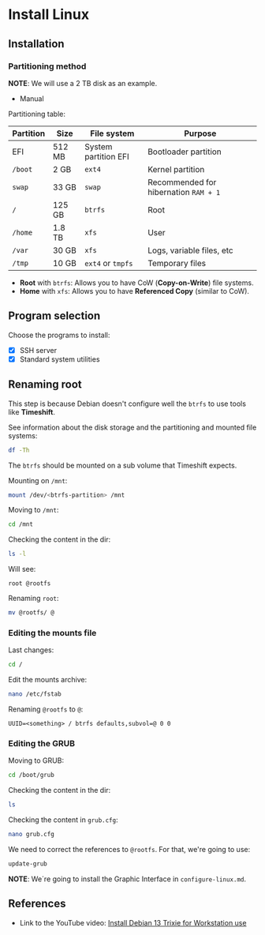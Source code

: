 # Install Linux

## Installation

### Partitioning method

**NOTE**: We will use a 2 TB disk as an example.

* Manual

Partitioning table:

| Partition | Size   | File system              | Purpose                               |
| --------- | ------ | ------------------------ | ------------------------------------- |
| EFI       | 512 MB | System partition EFI     | Bootloader partition                  |
| `/boot`   | 2 GB   | `ext4`                   | Kernel partition                      |
| `swap`    | 33 GB  | `swap`                   | Recommended for hibernation `RAM + 1` |
| `/`       | 125 GB | `btrfs`                  | Root                                  |
| `/home`   | 1.8 TB | `xfs`                    | User                                  |
| `/var`    | 30 GB  | `xfs`                    | Logs, variable files, etc             |
| `/tmp`    | 10 GB  | `ext4` or `tmpfs`        | Temporary files                       |

* **Root** with `btrfs`: Allows you to have CoW (**Copy-on-Write**) file systems.
* **Home** with `xfs`: Allows you to have **Referenced Copy** (similar to CoW).

## Program selection

Choose the programs to install:

* [x] SSH server
* [x] Standard system utilities

## Renaming root

This step is because Debian doesn't configure well the `btrfs` to use tools like **Timeshift**.

See information about the disk storage and the partitioning and mounted file systems:

```bash
df -Th
```

The `btrfs` should be mounted on a sub volume that Timeshift expects.

Mounting on `/mnt`:

```bash
mount /dev/<btrfs-partition> /mnt
```

Moving to `/mnt`:

```bash
cd /mnt
```

Checking the content in the dir:

```bash
ls -l
```

Will see:

```plaintext
root @rootfs
```

Renaming `root`:

```bash
mv @rootfs/ @
```

### Editing the mounts file

Last changes:

```bash
cd /
```

Edit the mounts archive:

```bash
nano /etc/fstab
```

Renaming `@rootfs` to `@`:

```plaintext
UUID=<something> / btrfs defaults,subvol=@ 0 0
```

### Editing the GRUB

Moving to GRUB:

```bash
cd /boot/grub
```

Checking the content in the dir:

```bash
ls
```

Checking the content in `grub.cfg`:

```bash
nano grub.cfg
```

We need to correct the references to `@rootfs`. For that, we're going to use:

```bash
update-grub
```

**NOTE**: We´re going to install the Graphic Interface in `configure-linux.md`.

## References


* Link to the YouTube video: [Install Debian 13 Trixie for Workstation use](https://youtu.be/aiI_23UEIqc?si=YxHlmTN3sgihSR_s)
